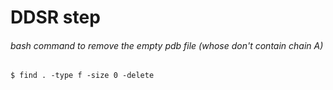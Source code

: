 # DDSR step

###### bash command to remove the empty pdb file (whose don't contain chain A)

  ```markdown
  $ find . -type f -size 0 -delete
  ```
